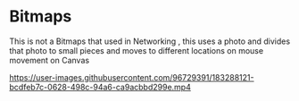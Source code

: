 # Bitmaps
This is not a Bitmaps that used in Networking , this uses  a  photo and divides that photo to small pieces and moves to different locations on mouse movement on Canvas 


https://user-images.githubusercontent.com/96729391/183288121-bcdfeb7c-0628-498c-94a6-ca9acbbd299e.mp4

